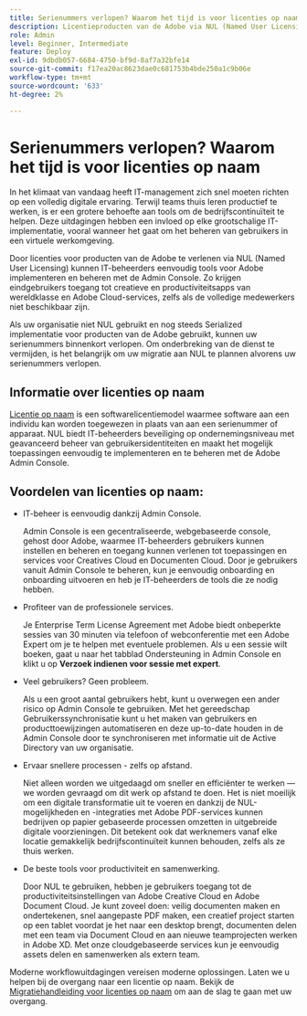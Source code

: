 ```yaml
---
title: Serienummers verlopen? Waarom het tijd is voor licenties op naam
description: Licentieproducten van de Adobe via NUL (Named User Licensing) stellen IT-beheerders in staat eenvoudig Adobe-tools te implementeren en te beheren met behulp van de Admin Console en geven eindgebruikers toegang tot creatieve en productiviteitsapps van wereldklasse en Adobe Cloud-services, zelfs als het volledige personeelsbestand extern is
role: Admin
level: Beginner, Intermediate
feature: Deploy
exl-id: 9dbdb057-6684-4750-bf9d-8af7a32bfe14
source-git-commit: f17ea20ac8623dae0c681753b4bde250a1c9b06e
workflow-type: tm+mt
source-wordcount: '633'
ht-degree: 2%

---
```


# Serienummers verlopen? Waarom het tijd is voor licenties op naam

In het klimaat van vandaag heeft IT-management zich snel moeten richten op een volledig digitale ervaring. Terwijl teams thuis leren productief te werken, is er een grotere behoefte aan tools om de bedrijfscontinuïteit te helpen. Deze uitdagingen hebben een invloed op elke grootschalige IT-implementatie, vooral wanneer het gaat om het beheren van gebruikers in een virtuele werkomgeving.

Door licenties voor producten van de Adobe te verlenen via NUL (Named User Licensing) kunnen IT-beheerders eenvoudig tools voor Adobe implementeren en beheren met de Admin Console. Zo krijgen eindgebruikers toegang tot creatieve en productiviteitsapps van wereldklasse en Adobe Cloud-services, zelfs als de volledige medewerkers niet beschikbaar zijn.

Als uw organisatie niet NUL gebruikt en nog steeds Serialized implementatie voor producten van de Adobe gebruikt, kunnen uw serienummers binnenkort verlopen. Om onderbreking van de dienst te vermijden, is het belangrijk om uw migratie aan NUL te plannen alvorens uw serienummers verlopen.

## Informatie over licenties op naam

[Licentie op naam](https://helpx.adobe.com/enterprise/using/licensing.html) is een softwarelicentiemodel waarmee software aan een individu kan worden toegewezen in plaats van aan een serienummer of apparaat. NUL biedt IT-beheerders beveiliging op ondernemingsniveau met geavanceerd beheer van gebruikersidentiteiten en maakt het mogelijk toepassingen eenvoudig te implementeren en te beheren met de Adobe Admin Console.

## Voordelen van licenties op naam:

* IT-beheer is eenvoudig dankzij Admin Console.

  Admin Console is een gecentraliseerde, webgebaseerde console, gehost door Adobe, waarmee IT-beheerders gebruikers kunnen instellen en beheren en toegang kunnen verlenen tot toepassingen en services voor Creatives Cloud en Documenten Cloud. Door je gebruikers vanuit Admin Console te beheren, kun je eenvoudig onboarding en onboarding uitvoeren en heb je IT-beheerders de tools die ze nodig hebben.

* Profiteer van de professionele services.

  Je Enterprise Term License Agreement met Adobe biedt onbeperkte sessies van 30 minuten via telefoon of webconferentie met een Adobe Expert om je te helpen met eventuele problemen. Als u een sessie wilt boeken, gaat u naar het tabblad Ondersteuning in Admin Console en klikt u op **Verzoek indienen voor sessie met expert**.

* Veel gebruikers? Geen probleem.

  Als u een groot aantal gebruikers hebt, kunt u overwegen een ander risico op Admin Console te gebruiken. Met het gereedschap Gebruikerssynchronisatie kunt u het maken van gebruikers en producttoewijzingen automatiseren en deze up-to-date houden in de Admin Console door te synchroniseren met informatie uit de Active Directory van uw organisatie.

* Ervaar snellere processen - zelfs op afstand.

  Niet alleen worden we uitgedaagd om sneller en efficiënter te werken — we worden gevraagd om dit werk op afstand te doen. Het is niet moeilijk om een digitale transformatie uit te voeren en dankzij de NUL-mogelijkheden en -integraties met Adobe PDF-services kunnen bedrijven op papier gebaseerde processen omzetten in uitgebreide digitale voorzieningen. Dit betekent ook dat werknemers vanaf elke locatie gemakkelijk bedrijfscontinuïteit kunnen behouden, zelfs als ze thuis werken.

* De beste tools voor productiviteit en samenwerking.

  Door NUL te gebruiken, hebben je gebruikers toegang tot de productiviteitsinstellingen van Adobe Creative Cloud en Adobe Document Cloud. Je kunt zoveel doen: veilig documenten maken en ondertekenen, snel aangepaste PDF maken, een creatief project starten op een tablet voordat je het naar een desktop brengt, documenten delen met een team via Document Cloud en aan nieuwe teamprojecten werken in Adobe XD. Met onze cloudgebaseerde services kun je eenvoudig assets delen en samenwerken als extern team.

Moderne workflowuitdagingen vereisen moderne oplossingen. Laten we u helpen bij de overgang naar een licentie op naam. Bekijk de [Migratiehandleiding voor licenties op naam](https://offers.adobe.com/content/dam/offer-manager/en/na/marketing/CCE/Adobe_Named_User_Licensing_Migration_Guide.pdf) om aan de slag te gaan met uw overgang.
